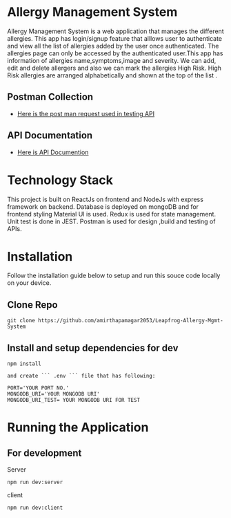# Allergy Management System
Allergy Management System  is a web application that manages the different allergies. This app has login/signup feature that alllows user to authenticate and view all the list of allergies added by the user once authenticated. The allergies page can only be accessed by the authenticated user.This app has information of allergies name,symptoms,image and severity. We can add, edit and delete allergers and also we can mark the allergies High Risk. High Risk allergies are arranged alphabetically and shown at the top of the list .

## Postman Collection
- [Here is the post man request used in testing API]([https://orange-resonance-555787.postman.co/workspace/db28db8d-d100-4381-a30f-014ae58bb0c7/collection/22334232-c0768db3-9303-49b7-a5cd-6f0da8794d85](https://grey-escape-269353.postman.co/workspace/My-Workspace~430de2a1-7b4f-4d2e-8153-5925260ee515/collection/18127972-22a45116-f281-4ef2-9122-bcc02d201216?action=share&creator=18127972))

## API Documentation
- [Here is API Documention](https://documenter.getpostman.com/view/18127972/2s8YzZPycK)


# Technology Stack
This project is built on ReactJs on frontend and NodeJs with express framework on backend. Database is deployed on mongoDB and for frontend styling Material UI is used. Redux is used for state management. Unit test is done in JEST. Postman is used for design ,build and testing of APIs.

# Installation

Follow  the installation guide below to setup and run this souce code locally on your device.

## Clone Repo
 ```
 git clone https://github.com/amirthapamagar2053/Leapfrog-Allergy-Mgmt-System
 ```
 ## Install and setup dependencies for dev

 ```
 npm install

 ```
 
 ```
 and create ``` .env ``` file that has following:
 ```
 ```
 PORT='YOUR PORT NO.'
 MONGODB_URI='YOUR MONGODB URI'
 MONGODB_URI_TEST= YOUR MONGODB URI FOR TEST
 ```
 # Running the Application
 ## For development
 Server
 ```
 npm run dev:server
 
 ```
 client
 ```
 npm run dev:client
 ```



 
 
 
